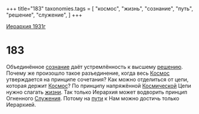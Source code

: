 +++
title="183"
taxonomies.tags = [
"космос",
"жизнь",
"сознание",
"путь",
"решение",
"служение",
]
+++

[Иерархия 1931г](/agni/19312)

# 183

Объединённое [сознание](/tags/сознание) даёт устремлённость к высшему [решению](/tags/решение). Почему же произошло такое разъединение, когда весь [Космос](/tags/космос) утверждается на принципе сочетания? Как можно отделиться от цепи, которая держит [Космос](/tags/космос)? По принципу напряжённой [Космической](/tags/космос) Цепи нужно слагать [жизни](/tags/жизнь). Так только Иерархия может водворить принцип Огненного [Служения](/tags/служение). Потому на [пути](/tags/путь) к Нам можно достичь только Иерархией.   

